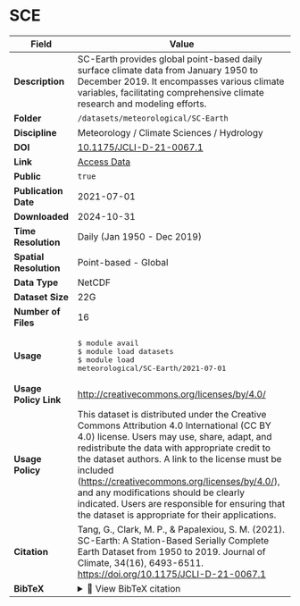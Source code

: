 # SCE

| Field | Value |
|--------|-------|
| **Description** | SC-Earth provides global point-based daily surface climate data from January 1950 to December 2019. It encompasses various climate variables, facilitating comprehensive climate research and modeling efforts. |
| **Folder** | `/datasets/meteorological/SC-Earth` |
| **Discipline** | Meteorology / Climate Sciences / Hydrology |
| **DOI** | [10.1175/JCLI-D-21-0067.1](https://doi.org/10.1175/JCLI-D-21-0067.1) |
| **Link** | [Access Data](https://zenodo.org/records/4762586) |
| **Public** | `true` |
| **Publication Date** | 2021-07-01 |
| **Downloaded** | 2024-10-31 |
| **Time Resolution** | Daily (Jan 1950 - Dec 2019) |
| **Spatial Resolution** | Point-based - Global |
| **Data Type** | NetCDF |
| **Dataset Size** | 22G |
| **Number of Files** | 16 |
| **Usage** | <pre>&#36; module avail<br>&#36; module load datasets<br>&#36; module load meteorological/SC-Earth/2021-07-01</pre> |
| **Usage Policy Link** | http://creativecommons.org/licenses/by/4.0/ |
| **Usage Policy** | This dataset is distributed under the Creative Commons Attribution 4.0 International (CC BY 4.0) license. Users may use, share, adapt, and redistribute the data with appropriate credit to the dataset authors. A link to the license must be included (https://creativecommons.org/licenses/by/4.0/), and any modifications should be clearly indicated. Users are responsible for ensuring that the dataset is appropriate for their applications. |
| **Citation** | Tang, G., Clark, M. P., & Papalexiou, S. M. (2021). SC-Earth: A Station-Based Serially Complete Earth Dataset from 1950 to 2019. Journal of Climate, 34(16), 6493-6511. https://doi.org/10.1175/JCLI-D-21-0067.1 |
| **BibTeX** | <details><summary>📜 View BibTeX citation</summary><pre>@article { SCEarthAStationBasedSeriallyCompleteEarthDatasetfrom1950to2019,<br>      author = &quot;Guoqiang Tang and Martyn P. Clark and Simon Michael Papalexiou&quot;,<br>      title = &quot;SC-Earth: A Station-Based Serially Complete Earth Dataset from 1950 to 2019&quot;,<br>      journal = &quot;Journal of Climate&quot;,<br>      year = &quot;2021&quot;,<br>      publisher = &quot;American Meteorological Society&quot;,<br>      address = &quot;Boston MA, USA&quot;,<br>      volume = &quot;34&quot;,<br>      number = &quot;16&quot;,<br>      doi = &quot;10.1175/JCLI-D-21-0067.1&quot;,<br>      pages=      &quot;6493 - 6511&quot;,<br>      url = &quot;https://journals.ametsoc.org/view/journals/clim/34/16/JCLI-D-21-0067.1.xml&quot;<br>}</pre> |

